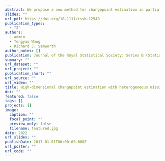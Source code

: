```yaml
---
abstract: We propose a new method for changepoint estimation in partially observed, high-dimensional time series that undergo a simultaneous change in mean in a sparse subset of coordinates. Our first methodological contribution is to introduce a ‘MissCUSUM’ transformation (a generalisation of the popular cumulative sum statistics), that captures the interaction between the signal strength and the level of missingness in each coordinate. In order to borrow strength across the coordinates, we propose to project these MissCUSUM statistics along a direction found as the solution to a penalised optimisation problem tailored to the specific sparsity structure. The changepoint can then be estimated as the location of the peak of the absolute value of the projected univariate series. In a model that allows different missingness probabilities in different component series, we identify that the key interaction between the missingness and the signal is a weighted sum of squares of the signal change in each coordinate, with weights given by the observation probabilities. More specifically, we prove that the angle between the estimated and oracle projection directions, as well as the changepoint location error, are controlled with high probability by the sum of two terms, both involving this weighted sum of squares, and representing the error incurred due to noise and the error due to missingness respectively. A lower bound confirms that our changepoint estimator, which we call MissInspect, is optimal up to a logarithmic factor. The striking effectiveness of the MissInspect methodology is further demonstrated both on simulated data, and on an oceanographic data set covering the Neogene period.
slides: ""
url_pdf: https://doi.org/10.1111/rssb.12540
publication_types:
  - "2"
authors:
  - admin
  - Tengyao Wang
  - Richard J. Samworth
author_notes: []
publication: Journal of the Royal Statistical Society: Series B (Statistical Methodology), 84(3), 1023– 1055.
summary: ""
url_dataset: ""
url_project: ""
publication_short: ""
url_source: ""
url_video: ""
title: High-dimensional changepoint estimation with heterogeneous missingness
doi: ""
featured: false
tags: []
projects: []
image:
  caption: ""
  focal_point: ""
  preview_only: false
  filename: featured.jpg
date: 2022
url_slides: ""
publishDate: 2017-01-01T00:00:00.000Z
url_poster: ""
url_code: ""
---
```

